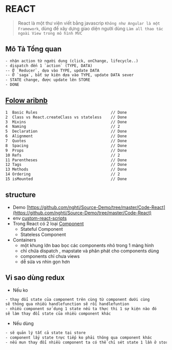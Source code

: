 # REACT
> React là một thư viện viết bằng javascrip `Không như Angular là một Framework`, dùng để xây dựng giao diện người dùng `Làm all thao tác ngoài View trong mô hình MVC`

## Mô Tả Tổng quan
```html
- nhận action từ người dung (click, onChange, lifecycle..)
- dispatch đến 1 `action` (TYPE, DATA)
-- Ở `Reducer`, dựa vào TYPE, update DATA
-- Ở `saga`, bắt sự kiện dựa vào TYPE, update DATA sever
- STATE change, được update lên STORE
- DONE
```

## [Folow aribnb](https://github.com/airbnb/javascript/tree/master/react)
```html
1  Basic Rules                                // Done
2  Class vs React.createClass vs stateless    // Done
3  Mixins                                     // Done
4  Naming                                     // 2
5  Declaration                                // Done
6  Alignment                                  // Done
7  Quotes                                     // Done
8  Spacing                                    // Done
9  Props                                      // Done
10 Refs                                       // 2
11 Parentheses                                // Done
12 Tags                                       // Done
13 Methods                                    // Done
14 Ordering                                   // 2
15 isMounted                                  // Done
```
## structure
- Demo [https://github.com/nghti/Source-Demo/tree/master/Code-React](https://github.com/nghti/Source-Demo/tree/master/Code-React)
- env [custom-react-scripts](https://www.npmjs.com/package/custom-react-scripts)
- Trong React  có 2 loại [Component](https://techtalk.vn/blog/posts/tim-hieu-component-trong-reactjs)
    + Stateful Component 
    + Stateless Component
- Containers
    + một khung lớn bao bọc các components nhỏ trong 1 màng hình
    + chỉ chứa dispatch , mapstate và phân phát cho components dùng
    + components chỉ chưa views
    + dễ sửa vs nhìn gọn hơn

## Vi sao dùng redux
- Nếu ko
```html
- thay đổi state của component trên cùng từ component dưới cùng
sẽ thông qua nhiều handlefunction sẽ rối handlefuntion
- nhiều component sử dụng 1 state nếu ta thực thi 1 sự kiện nào đó 
sẽ làm thay đổi state của nhiều component khác
```
- Nếu dùng
```html
- sẽ quản lý tất cả state tại store
- component lấy state trực tiếp ko phải thông qua component khác
- nếu mun thay đổi nhiều component ta có thể chỉ sét state 1 lần ở store
```
